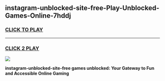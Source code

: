 
## instagram-unblocked-site-free-Play-Unblocked-Games-Online-7hddj
<h3>
<a href="https://premium76.site?title=instagram-unblocked-site-free&ref=25A">CLICK TO PLAY</a></h3>
<hr>

<h3>
<a href="https://premium76.site?title=instagram-unblocked-site-free&ref=25A">CLICK 2 PLAY</a>
  
</h3>

<a href="https://premium76.site?title=instagram-unblocked-site-free&ref=25A"><img src="https://clearcache.store/games.png"></a>


**instagram-unblocked-site-free games unblocked: Your Gateway to Fun and Accessible Online Gaming**
